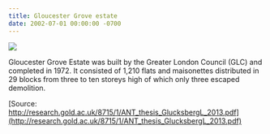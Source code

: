 ```yaml
---
title: Gloucester Grove estate
date: 2002-07-01 00:00:00 -0700
---
```


![](http://35percent.org/img/northpeckhamdemo.jpg)

Gloucester Grove Estate was built by the Greater London Council (GLC) and completed in 1972. It consisted of 1,210 flats and  maisonettes distributed in 29 blocks from three to ten storeys high of which only three escaped demolition.

[Source: http://research.gold.ac.uk/8715/1/ANT_thesis_GlucksbergL_2013.pdf](http://research.gold.ac.uk/8715/1/ANT_thesis_GlucksbergL_2013.pdf)
